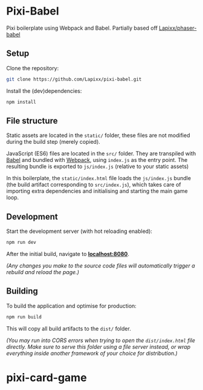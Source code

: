 # Pixi-Babel

Pixi boilerplate using Webpack and Babel. Partially based off [Lapixx/phaser-babel](https://github.com/Lapixx/phaser-babel)

## Setup

Clone the repository:

```bash
git clone https://github.com/Lapixx/pixi-babel.git
```

Install the (dev)dependencies:

```bash
npm install
```

## File structure

Static assets are located in the `static/` folder, these files are not modified
during the build step (merely copied).

JavaScript (ES6) files are located in the `src/` folder. They are transpiled
with [Babel](https://babeljs.io) and bundled with [Webpack](http://webpack.github.io), using `index.js` as the entry point. The resulting bundle is exported to `js/index.js` (relative to your static assets)

In this boilerplate, the `static/index.html` file loads the
`js/index.js` bundle (the build artifact corresponding to `src/index.js`), which takes care of importing extra dependencies and initialising and starting the main game loop.

## Development

Start the development server (with hot reloading enabled):

```bash
npm run dev
```

After the initial build, navigate to **[localhost:8080](http://localhost:8080)**.

*(Any changes you make to the source code files will automatically trigger a
rebuild and reload the page.)*

## Building

To build the application and optimise for production:

```bash
npm run build
```

This will copy all build artifacts to the `dist/` folder.

*(You may run into CORS errors when trying to open the `dist/index.html` file
directly. Make sure to serve this folder using a file server instead, or wrap
everything inside another framework of your choice for distribution.)*
# pixi-card-game
